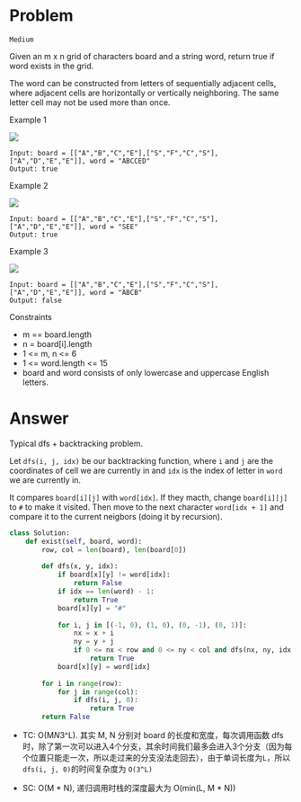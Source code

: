 # Problem

`Medium`

Given an m x n grid of characters board and a string word, return true if word exists in the grid.

The word can be constructed from letters of sequentially adjacent cells, where adjacent cells are horizontally or vertically neighboring. The same letter cell may not be used more than once.

Example 1

![](https://assets.leetcode.com/uploads/2020/11/04/word2.jpg)
```
Input: board = [["A","B","C","E"],["S","F","C","S"],["A","D","E","E"]], word = "ABCCED"
Output: true
```

Example 2

![](https://assets.leetcode.com/uploads/2020/11/04/word-1.jpg)
```
Input: board = [["A","B","C","E"],["S","F","C","S"],["A","D","E","E"]], word = "SEE"
Output: true
```

Example 3

![](https://assets.leetcode.com/uploads/2020/10/15/word3.jpg)
```
Input: board = [["A","B","C","E"],["S","F","C","S"],["A","D","E","E"]], word = "ABCB"
Output: false
```

Constraints
- m == board.length
- n = board[i].length
- 1 <= m, n <= 6
- 1 <= word.length <= 15
- board and word consists of only lowercase and uppercase English letters.

# Answer

Typical dfs + backtracking problem.

Let `dfs(i, j, idx)` be our backtracking function, where `i` and `j` are the coordinates of cell we are currently in and `idx` is the index of letter in `word` we are currently in.

It compares `board[i][j]` with `word[idx]`. If they macth, change `board[i][j]` to `#` to make it visited. Then move to the next character `word[idx + 1]` and compare it to the current neigbors (doing it by recursion).

```python
class Solution:
    def exist(self, board, word):
        row, col = len(board), len(board[0])
        
        def dfs(x, y, idx):
            if board[x][y] != word[idx]:
                return False
            if idx == len(word) - 1:
                return True
            board[x][y] = "#"
            
            for i, j in [(-1, 0), (1, 0), (0, -1), (0, 1)]:
                nx = x + i
                ny = y + j
                if 0 <= nx < row and 0 <= ny < col and dfs(nx, ny, idx + 1):
                    return True
            board[x][y] = word[idx]
       
        for i in range(row):
            for j in range(col):
                if dfs(i, j, 0):
                    return True
        return False
```

- TC: O(M*N*3^L). 其实 M, N 分别对 board 的长度和宽度，每次调用函数 dfs 时，除了第一次可以进入4个分支，其余时间我们最多会进入3个分支（因为每个位置只能走一次，所以走过来的分支没法走回去），由于单词长度为`L`，所以`dfs(i, j, 0)`的时间复杂度为 `O(3^L)`

- SC: O(M * N), 递归调用时栈的深度最大为 O(min(L, M * N))